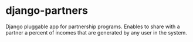 django-partners
===============

Django pluggable app for partnership programs. Enables to share with a partner a percent of incomes that are generated by any user in the system.